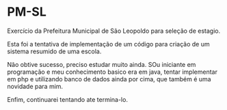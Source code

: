 # PM-SL
Exercício da Prefeitura Municipal de São Leopoldo para seleção de estagio.

Esta foi a tentativa de implementação de um código para criação de um sistema resumido de uma escola. 

Não obtive sucesso, preciso estudar muito ainda. SOu iniciante em programação e meu conhecimento basico era em java, tentar implementar em php e utilizando banco de dados ainda por cima, que também é uma novidade para mim.

Enfim, continuarei tentando ate termina-lo.


